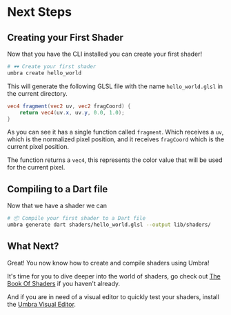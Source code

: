 # Next Steps

## Creating your First Shader

Now that you have the CLI installed you can create your first shader!

```bash
# 🕶️ Create your first shader
umbra create hello_world
```

This will generate the following GLSL file with the name `hello_world.glsl` in the current directory.

```glsl
vec4 fragment(vec2 uv, vec2 fragCoord) {
    return vec4(uv.x, uv.y, 0.0, 1.0);
}
```

As you can see it has a single function called `fragment`. Which receives a `uv`, which is the normalized pixel position, 
and it receives `fragCoord` which is the current pixel position.

The function returns a `vec4`, this represents the color value that will be used for the current pixel.

## Compiling to a Dart file

Now that we have a shader we can 

```bash
# 📦 Compile your first shader to a Dart file
umbra generate dart shaders/hello_world.glsl --output lib/shaders/
```

## What Next?

Great! You now know how to create and compile shaders using Umbra!

It's time for you to dive deeper into the world of shaders, go check out [The Book Of Shaders](https://thebookofshaders.com) if you haven't already.

And if you are in need of a visual editor to quickly test your shaders, install the [Umbra Visual Editor](https://umbra.app/).
